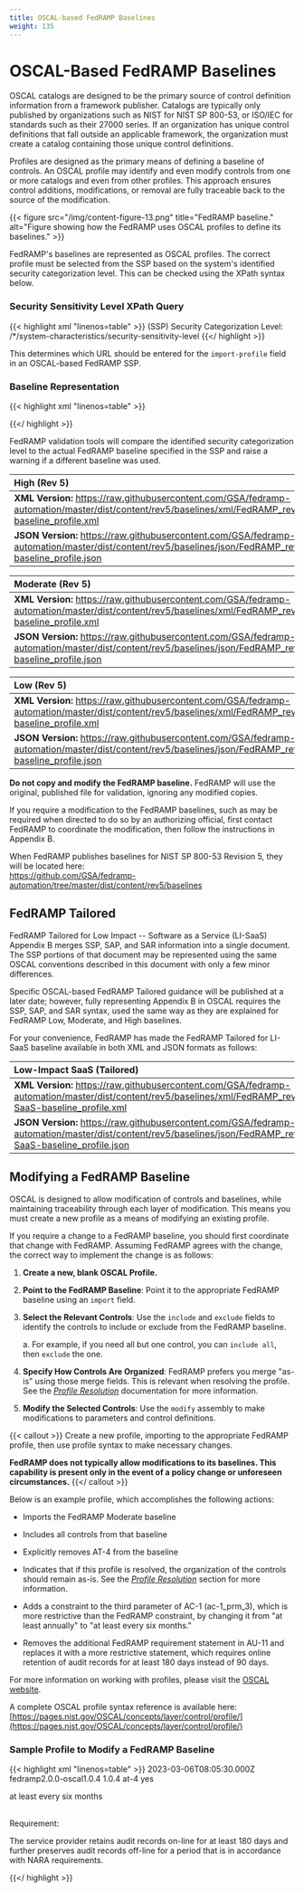 ```yaml
---
title: OSCAL-based FedRAMP Baselines
weight: 135
---
```

# OSCAL-Based FedRAMP Baselines

OSCAL catalogs are designed to be the primary source of control definition
information from a framework publisher. Catalogs are typically only
published by organizations such as NIST for NIST SP 800-53, or ISO/IEC
for standards such as their 27000 series. If an organization has unique
control definitions that fall outside an applicable framework, the
organization must create a catalog containing those unique control
definitions.

Profiles are designed as the primary means of defining a baseline of
controls. An OSCAL profile may identify and even modify controls from
one or more catalogs and even from other profiles. This approach ensures
control additions, modifications, or removal are fully traceable back to
the source of the modification.

{{< figure src="/img/content-figure-13.png" title="FedRAMP baseline." alt="Figure showing how the FedRAMP uses OSCAL profiles to define its baselines." >}}

FedRAMP's baselines are represented as OSCAL profiles. The correct
profile must be selected from the SSP based on the system\'s identified
security categorization level. This can be checked using the XPath
syntax below.

### Security Sensitivity Level XPath Query
{{< highlight xml "linenos=table" >}}
  (SSP) Security Categorization Level:
    /*/system-characteristics/security-sensitivity-level
{{</ highlight >}}

This determines which URL should be entered for the `import-profile` field
in an OSCAL-based FedRAMP SSP.

### Baseline Representation
{{< highlight xml "linenos=table" >}}
  <!-- metadata -->
  <!-- This must point to the appropriate FedRAMP Baseline -->
  <import-profile
  href="https://path/to/FedRAMP_MODERATE-baseline_profile.xml"/>
  <!-- system-characteristics -->
{{</ highlight >}}

FedRAMP validation tools will compare the identified security
categorization level to the actual FedRAMP baseline specified in the SSP
and raise a warning if a different baseline was used.

|**High (Rev 5)**|
| :-- |
| **XML Version:** <https://raw.githubusercontent.com/GSA/fedramp-automation/master/dist/content/rev5/baselines/xml/FedRAMP_rev5_HIGH-baseline_profile.xml>|
| **JSON Version:** <https://raw.githubusercontent.com/GSA/fedramp-automation/master/dist/content/rev5/baselines/json/FedRAMP_rev5_HIGH-baseline_profile.json>|

|**Moderate (Rev 5)**|
| :-- |
| **XML Version:** <https://raw.githubusercontent.com/GSA/fedramp-automation/master/dist/content/rev5/baselines/xml/FedRAMP_rev5_MODERATE-baseline_profile.xml>|
| **JSON Version:** <https://raw.githubusercontent.com/GSA/fedramp-automation/master/dist/content/rev5/baselines/json/FedRAMP_rev5_MODERATE-baseline_profile.json>|

|**Low (Rev 5)**|
| :-- |
| **XML Version:** <https://raw.githubusercontent.com/GSA/fedramp-automation/master/dist/content/rev5/baselines/xml/FedRAMP_rev5_LOW-baseline_profile.xml>|
| **JSON Version:** <https://raw.githubusercontent.com/GSA/fedramp-automation/master/dist/content/rev5/baselines/json/FedRAMP_rev5_LOW-baseline_profile.json>|

**Do not copy and modify the FedRAMP baseline.** FedRAMP will use the
original, published file for validation, ignoring any modified copies.

If you require a modification to the FedRAMP baselines, such as may be
required when directed to do so by an authorizing official, first
contact FedRAMP to coordinate the modification, then follow the
instructions in Appendix B.

When FedRAMP publishes baselines for NIST SP 800-53 Revision 5, they
will be located here:\
<https://github.com/GSA/fedramp-automation/tree/master/dist/content/rev5/baselines>

## FedRAMP Tailored

FedRAMP Tailored for Low Impact -- Software as a Service (LI-SaaS)
Appendix B merges SSP, SAP, and SAR information into a single document.
The SSP portions of that document may be represented using the same
OSCAL conventions described in this document with only a few minor
differences.

Specific OSCAL-based FedRAMP Tailored guidance will be published at a
later date; however, fully representing Appendix B in OSCAL requires the
SSP, SAP, and SAR syntax, used the same way as they are explained for
FedRAMP Low, Moderate, and High baselines.

For your convenience, FedRAMP has made the FedRAMP Tailored for LI-SaaS
baseline available in both XML and JSON formats as follows:

|**Low-Impact SaaS (Tailored)**|
| :-- |
| **XML Version:** <https://raw.githubusercontent.com/GSA/fedramp-automation/master/dist/content/rev5/baselines/xml/FedRAMP_rev5_LI-SaaS-baseline_profile.xml>|
| **JSON Version:** <https://raw.githubusercontent.com/GSA/fedramp-automation/master/dist/content/rev5/baselines/json/FedRAMP_rev5_LI-SaaS-baseline_profile.json>|

## Modifying a FedRAMP Baseline

OSCAL is designed to allow modification of controls and baselines, while
maintaining traceability through each layer of modification. This means
you must create a new profile as a means of modifying an existing
profile.

If you require a change to a FedRAMP baseline, you should first
coordinate that change with FedRAMP. Assuming FedRAMP
agrees with the change, the correct way to implement the change is as
follows:

1.  **Create a new, blank OSCAL Profile.**

2.  **Point to the FedRAMP Baseline**: Point it to the appropriate
    FedRAMP baseline using an `import` field.

3.  **Select the Relevant Controls**: Use the `include` and `exclude` fields
    to identify the controls to include or exclude from the FedRAMP
    baseline.

    a.  For example, if you need all but one control, you can `include all`, then `exclude` the one.

4.  **Specify How Controls Are Organized**: FedRAMP prefers you merge
    \"as-is\" using those merge fields. This is relevant when resolving
    the profile. See the [*Profile Resolution*](/documentation/general-concepts/profile-resolution/) documentation
    for more information.

5.  **Modify the Selected Controls**: Use the `modify` assembly to make modifications to parameters and control definitions.

{{< callout >}}
Create a new profile, importing to the appropriate FedRAMP profile, then use profile syntax to make necessary changes.

**FedRAMP does not typically allow modifications to its baselines. This capability is present only in the event of a policy change or unforeseen circumstances.**
{{</ callout >}}


Below is an example profile, which accomplishes the
following actions:

-   Imports the FedRAMP Moderate baseline

-   Includes all controls from that baseline

-   Explicitly removes AT-4 from the baseline

-   Indicates that if this profile is resolved, the organization of the
    controls should remain as-is. See the [*Profile Resolution*](/documentation/general-concepts/profile-resolution/) section
    for more information.

-   Adds a constraint to the third parameter of AC-1 (ac-1_prm_3), which
    is more restrictive than the FedRAMP constraint, by changing it
    from \"at least annually\" to \"at least every six months.\"

-   Removes the additional FedRAMP requirement statement in AU-11 and
    replaces it with a more restrictive statement, which requires
    online retention of audit records for at least 180 days instead of
    90 days.

For more information on working with profiles, please visit the [OSCAL website](https://pages.nist.gov/OSCAL).

A complete OSCAL profile syntax reference is available here:\
[https://pages.nist.gov/OSCAL/concepts/layer/control/profile/](https://pages.nist.gov/OSCAL/concepts/layer/control/profile/)

### Sample Profile to Modify a FedRAMP Baseline
{{< highlight xml "linenos=table" >}}
<profile xmlns="http://csrc.nist.gov/ns/oscal/1.0"
    uuid="-UUID-value-cut-">
    <metadata>
        <title>[XYZ Org] Modification to FedRAMP Moderate Baseline</title>
        <last-modified>2023-03-06T08:05:30.000Z</last-modified>
        <version>fedramp2.0.0-oscal1.0.4</version>
        <oscal-version>1.0.4</oscal-version>
    </metadata>
    <import href="https://path/to/FedRAMP_MODERATE-baseline_profile.xml">
        <!-- Include every control (and child control) in the Moderate baseline -->
        <include-all />
        <exclude-controls with-child-controls="yes">
            <!-- Remove Control AT-4 -->
            <with-id>at-4</with-id> 
        </exclude-controls>
    </import>
    <merge><as-is>yes</as-is></merge>
    <modify>
        <set-parameter id="ac-1_prm_3">
            <!-- Change the constraint from "at least annually" -->
            <constraint>
                <description>
                    <p>at least every six months</p>
                </description>
            </constraint>
        </set-parameter>        
        <alter control-id="au-11">
            <remove by-id="au-11_fr" />
            <add position="ending">
                <part id="au-11_fr" name="item">
                    <title>[XYZ Org]Modified Requirement</title>
                    <part id="au-11_fr_smt.1" name="item">
                        <prop name="label">Requirement:</prop>
                        <p>The service provider retains audit records on-line for at least 180 days and further preserves audit records off-line for a period that is in accordance with NARA requirements.</p>
                    </part>
                </part>
            </add>
        </alter>
    </modify>
</profile>
{{</ highlight >}}
